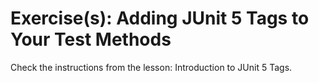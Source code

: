 # Exercise(s): Adding JUnit 5 Tags to Your Test Methods

Check the instructions from the lesson: Introduction to JUnit 5 Tags.